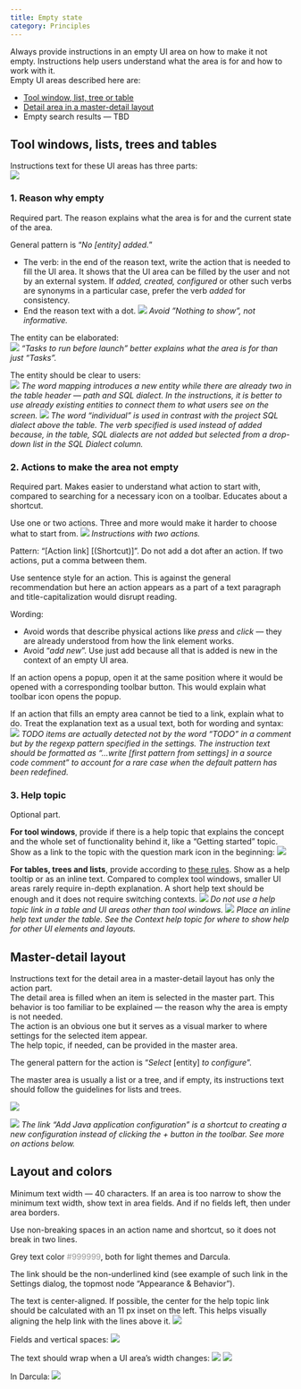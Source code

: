 ```yaml
---
title: Empty state
category: Principles
---
```


Always provide instructions in an empty UI area on how to make it not empty. Instructions help users understand what the area is for and how to work with it.  
Empty UI areas described here are: 
* [Tool window, list, tree or table](#tool-windows-lists-trees-and-tables)
* [Detail area in a master-detail layout](#master-detail-layout)
* Empty search results — TBD


## Tool windows, lists, trees and&nbsp;tables
Instructions text for these UI areas has three parts:  
![]({{site.baseurl}}/images/empty_state/database-tw-callouts.png) 


### 1. Reason why empty

Required part. The reason explains what the area is for and the current state of the area.

General pattern is “_No [entity] added._”
* The verb: in the end of the reason text, write the action that is needed to fill the UI area. It shows that the UI area can be filled by the user and not by an external system. If _added, created, configured_ or other such verbs are synonyms in a particular case, prefer the verb _added_ for consistency.
* End the reason text with a dot.
![]({{site.baseurl}}/images/empty_state/libraries-before-after.png)
*Avoid ”Nothing to show”, not informative.*

The entity can be elaborated:  
![]({{site.baseurl}}/images/empty_state/tasks-before-launch.png) 
*“Tasks to run before launch” better explains what the area is for than just “Tasks”.*


The entity should be clear to users:  
![]({{site.baseurl}}/images/empty_state/sql-dialect-before.png) 
*The word mapping introduces a new entity while there are already two in the table header — path and SQL dialect. In the instructions, it is better to use already existing entities to connect them to what users see on the screen.*
![]({{site.baseurl}}/images/empty_state/sql-dialect-after.png)
*The word “individual” is used in contrast with the project SQL dialect above the table. The verb specified is used instead of added because, in the table, SQL dialects are not added but selected from a drop-down list in the SQL Dialect column.*


### 2. Actions to make the area not empty

Required part. Makes easier to understand what action to start with, compared to searching for a necessary icon on a toolbar. Educates about a shortcut.

Use one or two actions. Three and more would make it harder to choose what to start from. 
![]({{site.baseurl}}/images/empty_state/maven-tw.png) 
*Instructions with two actions.*

Pattern: “[Action link] [(Shortcut)]”. Do not add a dot after an action. If two actions, put a comma between them.

Use sentence style for an action. This is against the general recommendation but here an action appears as a part of a text paragraph and title-capitalization would disrupt reading.

Wording: 
* Avoid words that describe physical actions like _press_ and _click_ — they are already understood from how the link element works. 
* Avoid “_add new_”. Use just add because all that is added is new in the context of an empty UI area. 

If an action opens a popup, open it at the same position where it would be opened with a corresponding toolbar button. This would explain what toolbar icon opens the popup.

If an action that fills an empty area cannot be tied to a link, explain what to do. Treat the explanation text as a usual text, both for wording and syntax:
![]({{site.baseurl}}/images/empty_state/todo-tw.png) 
*TODO items are actually detected not by the word “TODO” in a comment but by the regexp pattern specified in the settings. The instruction text should be formatted as “...write [first pattern from settings] in a source code comment” to account for a rare case when the default pattern has been redefined.*


### 3. Help topic

<p class="noanchor">Optional part.</p>

**For tool windows**, provide if there is a help topic that explains the concept and the whole set of functionality behind it, like a “Getting started” topic. Show as a link to the topic with the question mark icon in the beginning:
![]({{site.baseurl}}/images/empty_state/database-tw-segment.png) 

**For tables, trees and lists**, provide according to [these rules]({{site.baseurl}}/principles/context_help). Show as a help tooltip or as an inline text. Compared to complex tool windows, smaller UI areas rarely require in-depth explanation. A short help text should be enough and it does not require switching contexts.
![]({{site.baseurl}}/images/empty_state/todo-filters-incorrect.png) 
*Do not use a help topic link in a table and UI areas other than tool windows.* 
![]({{site.baseurl}}/images/empty_state/todo-filters-correct.png) 
*Place an inline help text under the table. See the Context help topic for where to show help for other UI elements and layouts.*


## Master-detail layout
Instructions text for the detail area in a master-detail layout has only the action part.  
The detail area is filled when an item is selected in the master part. This behavior is too familiar to be explained — the reason why the area is empty is not needed.  
The action is an obvious one but it serves as a visual marker to where settings for the selected item appear.  
The help topic, if needed, can be provided in the master area.

The general pattern for the action is “_Select_ [entity] _to configure_”.

The master area is usually a list or a tree, and if empty, its instructions text should follow the guidelines for lists and trees.

![]({{site.baseurl}}/images/empty_state/app-servers.png) 

![]({{site.baseurl}}/images/empty_state/run-configs.png) 
*The link “Add Java application configuration” is a shortcut to creating a new configuration instead of clicking the + button in the toolbar. See more on actions below.*


## Layout and colors
Minimum text width — 40 characters. If an area is too narrow to show the minimum text width, show text in area fields. And if no fields left, then under area borders.

Use non-breaking spaces in an action name and shortcut, so it does not break in two lines.

Grey text color <span style="color:#999999">#999999</span>, both for light themes and Darcula.

The link should be the non-underlined kind (see example of such link in the Settings dialog, the topmost node “Appearance & Behavior”).

The text is center-aligned. If possible, the center for the help topic link should be calculated with an 11 px inset on the left. This helps visually aligning the help link with the lines above it.
![]({{site.baseurl}}/images/empty_state/database-tw-markup1.png) 

Fields and vertical spaces:
![]({{site.baseurl}}/images/empty_state/database-tw-markup2.png)

The text should wrap when a UI area’s width changes:
![]({{site.baseurl}}/images/empty_state/database-tw-horizontal.png)
![]({{site.baseurl}}/images/empty_state/database-tw.png)

In Darcula:
![]({{site.baseurl}}/images/empty_state/database-tw-darcula.png)


